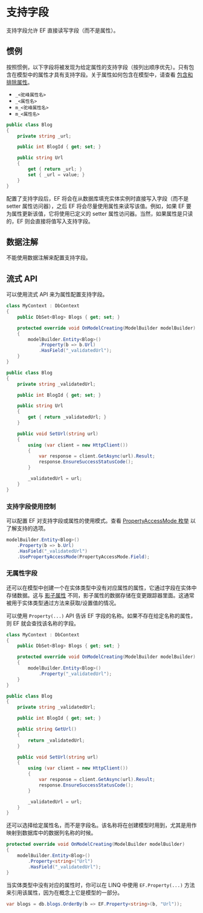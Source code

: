 # 支持字段

支持字段允许 EF 直接读写字段（而不是属性）。

## 惯例

按照惯例，以下字段将被发现为给定属性的支持字段（按列出顺序优先）。只有包含在模型中的属性才具有支持字段。关于属性如何包含在模型中，请查看 [包含和排除属性](./C、包含和排除属性.md)。

* `_<驼峰属性名>`
* `_<属性名>`
* `m_<驼峰属性名>`
* `m_<属性名>`

```C#
public class Blog
{
    private string _url;

    public int BlogId { get; set; }

    public string Url
    {
        get { return _url; }
        set { _url = value; }
    }
}
```

配置了支持字段后，EF 将会在从数据库填充实体实例时直接写入字段（而不是 setter 属性访问器），之后 EF 将会尽量使用属性来读写该值。例如，如果 EF 要为属性更新该值，它将使用已定义的 setter 属性访问器。当然，如果属性是只读的，EF 则会直接将值写入支持字段。

## 数据注解

不能使用数据注解来配置支持字段。

## 流式 API

可以使用流式 API 来为属性配置支持字段。

```C#
class MyContext : DbContext
{
    public DbSet<Blog> Blogs { get; set; }

    protected override void OnModelCreating(ModelBuilder modelBuilder)
    {
        modelBuilder.Entity<Blog>()
            .Property(b => b.Url)
            .HasField("_validatedUrl");
    }
}

public class Blog
{
    private string _validatedUrl;

    public int BlogId { get; set; }

    public string Url
    {
        get { return _validatedUrl; }
    }

    public void SetUrl(string url)
    {
        using (var client = new HttpClient())
        {
            var response = client.GetAsync(url).Result;
            response.EnsureSuccessStatusCode();
        }

        _validatedUrl = url;
    }
}
```

### 支持字段使用控制

可以配置 EF 对支持字段或属性的使用模式。查看 [PropertyAccessMode 枚举](https://docs.microsoft.com/zh-cn/ef/core/api/microsoft.entityframeworkcore.metadata.propertyaccessmode) 以了解支持的选项。

```C#
modelBuilder.Entity<Blog>()
    .Property(b => b.Url)
    .HasField("_validatedUrl")
    .UsePropertyAccessMode(PropertyAccessMode.Field);
```

### 无属性字段

还可以在模型中创建一个在实体类型中没有对应属性的属性，它通过字段在实体中存储数据。这与 [影子属性](./I、影子属性.md) 不同，影子属性的数据存储在变更跟踪器里面。这通常被用于实体类型通过方法来获取/设置值的情况。

可以使用 `Property(...)` API 告诉 EF 字段的名称。如果不存在给定名称的属性，则 EF 就会查找该名称的字段。

```C#
class MyContext : DbContext
{
    public DbSet<Blog> Blogs { get; set; }

    protected override void OnModelCreating(ModelBuilder modelBuilder)
    {
        modelBuilder.Entity<Blog>()
            .Property("_validatedUrl");
    }
}

public class Blog
{
    private string _validatedUrl;

    public int BlogId { get; set; }

    public string GetUrl()
    {
        return _validatedUrl; 
    }

    public void SetUrl(string url)
    {
        using (var client = new HttpClient())
        {
            var response = client.GetAsync(url).Result;
            response.EnsureSuccessStatusCode();
        }

        _validatedUrl = url;
    }
}
```

还可以选择给定属性名，而不是字段名。该名称将在创建模型时用到，尤其是用作映射到数据库中的数据列名称的时候。

```C#
protected override void OnModelCreating(ModelBuilder modelBuilder)
{
    modelBuilder.Entity<Blog>()
        .Property<string>("Url")
        .HasField("_validatedUrl");
}
```

当实体类型中没有对应的属性时，你可以在 LINQ 中使用 `EF.Property(...)` 方法来引用该属性，因为在概念上它是模型的一部分。

```C#
var blogs = db.blogs.OrderBy(b => EF.Property<string>(b, "Url"));
```
